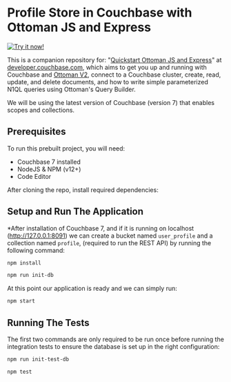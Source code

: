 # Profile Store in Couchbase with Ottoman JS and Express

[![Try it now!](https://da-demo-images.s3.amazonaws.com/runItNow_outline.png?couchbase-example=ottomanjs-quickstart-repo&source=github)](https://gitpod.io/#https://github.com/couchbase-examples/ottomanjs-quickstart)

This is a companion repository for: "[Quickstart Ottoman JS and Express](https://developer.couchbase.com/tutorial-quickstart-ottomanjs)" at [developer.couchbase.com](https://developer.couchbase.com), which aims to get you up and running with Couchbase and [Ottoman V2](https://ottomanjs.com), connect to a Couchbase cluster, create, read, update, and delete documents, and how to write simple parameterized N1QL queries using Ottoman's Query Builder.

We will be using the latest version of Couchbase (version 7) that enables scopes and collections.

## Prerequisites

To run this prebuilt project, you will need:

- Couchbase 7 installed
- NodeJS & NPM (v12+)
- Code Editor

After cloning the repo, install required dependencies:

## Setup and Run The Application

*After installation of Couchbase 7, and if it is running on localhost (http://127.0.0.1:8091) we can create a bucket named `user_profile` and a collection named `profile`, (required to run the REST API) by running the following command:

```sh
npm install
```

```sh
npm run init-db
```

At this point our application is ready and we can simply run:

```sh
npm start
```

## Running The Tests

The first two commands are only required to be run once before running the integration tests to ensure the database is set up in the right configuration:

```sh
npm run init-test-db

npm test
```
